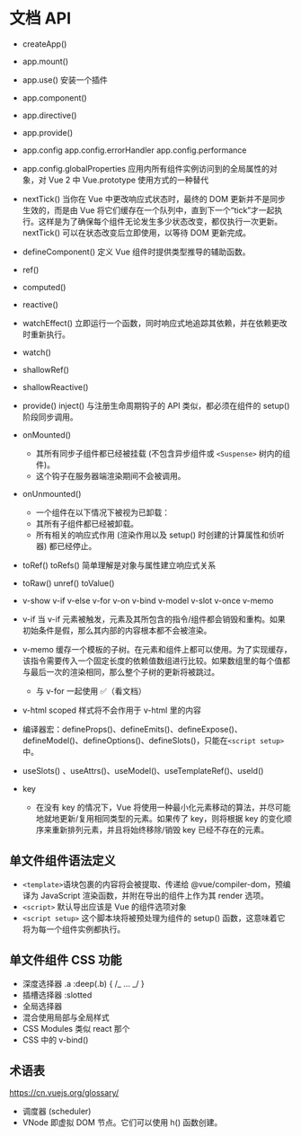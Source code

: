 # 文档 API

- createApp()
- app.mount()
- app.use() 安装一个插件
- app.component()
- app.directive()
- app.provide()
- app.config app.config.errorHandler app.config.performance
- app.config.globalProperties 应用内所有组件实例访问到的全局属性的对象，对 Vue 2 中 Vue.prototype 使用方式的一种替代

- nextTick()​ 当你在 Vue 中更改响应式状态时，最终的 DOM 更新并不是同步生效的，而是由 Vue 将它们缓存在一个队列中，直到下一个“tick”才一起执行。这样是为了确保每个组件无论发生多少状态改变，都仅执行一次更新。nextTick() 可以在状态改变后立即使用，以等待 DOM 更新完成。
- defineComponent() 定义 Vue 组件时提供类型推导的辅助函数。

- ref()
- computed()
- reactive()
- watchEffect() 立即运行一个函数，同时响应式地追踪其依赖，并在依赖更改时重新执行。
- watch()
- shallowRef()
- shallowReactive()
- provide() inject() 与注册生命周期钩子的 API 类似，都必须在组件的 setup() 阶段同步调用。

- onMounted()

  - 其所有同步子组件都已经被挂载 (不包含异步组件或 `<Suspense>` 树内的组件)。
  - 这个钩子在服务器端渲染期间不会被调用。

- onUnmounted()

  - 一个组件在以下情况下被视为已卸载：
  - 其所有子组件都已经被卸载。
  - 所有相关的响应式作用 (渲染作用以及 setup() 时创建的计算属性和侦听器) 都已经停止。

- toRef() toRefs() 简单理解是对象与属性建立响应式关系

- toRaw() unref() toValue()

- v-show v-if v-else v-for v-on v-bind v-model v-slot v-once v-memo
- v-if 当 v-if 元素被触发，元素及其所包含的指令/组件都会销毁和重构。如果初始条件是假，那么其内部的内容根本都不会被渲染。
- v-memo 缓存一个模板的子树。在元素和组件上都可以使用。为了实现缓存，该指令需要传入一个固定长度的依赖值数组进行比较。如果数组里的每个值都与最后一次的渲染相同，那么整个子树的更新将被跳过。
  - 与 v-for 一起使用 ✅（看文档）
- v-html scoped 样式将不会作用于 v-html 里的内容

- 编译器宏：defineProps()、defineEmits()、defineExpose()、defineModel()、defineOptions()、defineSlots()，只能在`<script setup>`中。
- useSlots() 、useAttrs()、useModel()、useTemplateRef()、useId()

- key
  - 在没有 key 的情况下，Vue 将使用一种最小化元素移动的算法，并尽可能地就地更新/复用相同类型的元素。如果传了 key，则将根据 key 的变化顺序来重新排列元素，并且将始终移除/销毁 key 已经不存在的元素。

## 单文件组件语法定义

- `<template>`语块包裹的内容将会被提取、传递给 @vue/compiler-dom，预编译为 JavaScript 渲染函数，并附在导出的组件上作为其 render 选项。
- `<script>` 默认导出应该是 Vue 的组件选项对象
- `<script setup>` 这个脚本块将被预处理为组件的 setup() 函数，这意味着它将为每一个组件实例都执行。

## 单文件组件 CSS 功能

- 深度选择器 .a :deep(.b) {
  /_ ... _/
  }
- 插槽选择器 :slotted
- 全局选择器
- 混合使用局部与全局样式
- CSS Modules 类似 react 那个
- CSS 中的 v-bind()

## 术语表

https://cn.vuejs.org/glossary/

- 调度器 (scheduler)
- VNode 即虚拟 DOM 节点。它们可以使用 h() 函数创建。
